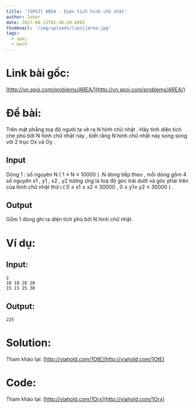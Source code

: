 ```yaml
---
title: '[SPOJ] AREA - Diện tích hình chữ nhật'
author: Joker
date: 2017-08-11T02:48:20.849Z
thumbnail: '/img/uploads/[spoj]area.jpg'
tags:
  - spoj
  - math
---
```

# Link bài gốc:

[http://vn.spoj.com/problems/AREA/](http://vn.spoj.com/problems/AREA/)

# Đề bài:

Trên mặt phẳng toạ độ người ta vẽ ra N hình chữ nhật . Hãy tính diện tích che phủ bởi N hình chữ nhật này , biết rằng N hình chữ nhật này song song với 2 trục Ox và Oy .

## Input

Dòng 1 : số nguyên N \( 1 ≤ N ≤ 10000 \) .N dòng tiếp theo , mỗi dòng gồm 4 số nguyên x1 , y1 , x2 , y2 tương ứng là toạ độ góc trái dưới và góc phải trên của hình chữ nhật thứ i.\( 0 ≤ x1 ≤ x2 ≤ 30000 , 0 ≤ y1≤ y2 ≤ 30000 \) .

## Output

Gồm 1 dòng ghi ra diện tích phủ bởi N hình chữ nhật.


# Ví dụ:

## Input:

```
2
10 10 20 20
15 15 25 30
```

## Output:

```
225 
```

# Solution:

Tham khảo tại: [http://viahold.com/1OtE](http://viahold.com/1OtE)

# Code:

Tham khảo tại: [http://viahold.com/1Orx](http://viahold.com/1Orx)





